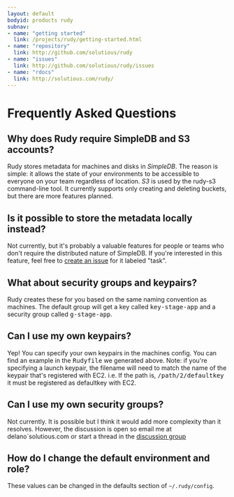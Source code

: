 ```yaml
---
layout: default
bodyid: products rudy
subnav: 
- name: "getting started"
  link: /projects/rudy/getting-started.html
- name: "repository"
  link: http://github.com/solutious/rudy
- name: "issues"
  link: http://github.com/solutious/rudy/issues
- name: "rdocs"
  link: http://solutious.com/rudy/
---
```


# Frequently Asked Questions

## Why does Rudy require SimpleDB and S3 accounts?

Rudy stores metadata for machines and disks in _SimpleDB_. The reason is simple: it allows the state of your environments to be accessible to everyone on your team regardless of location. _S3_ is used by the rudy-s3 command-line tool. It currently supports only creating and deleting buckets, but there are more features planned. 

## Is it possible to store the metadata locally instead?

Not currently, but it's probably a valuable features for people or teams who don't require the distributed nature of SimpleDB. If you're interested in this feature, feel free to <a href="http://github.com/solutious/rudy/issues">create an issue</a> for it labeled "task".

## What about security groups and keypairs?

Rudy creates these for you based on the same naming convention as machines. The default group will get a key called <tt>key-stage-app</tt> and a security group called <tt>g-stage-app</tt>. 

## Can I use my own keypairs?

Yep! You can specify your own keypairs in the machines config. You can find an example in the <tt>Rudyfile</tt> we generated above. Note: if you're specifying a launch keypair, the filename will need to match the name of the keypair that's registered with EC2. i.e. If the path is, <tt>/path/2/defaultkey</tt> it must be registered as defaultkey with EC2.

## Can I use my own security groups?

Not currently. It is possible but I think it would add more complexity than it resolves. However, the discussion is open so email me at delano`solutious.com or start a thread in the <a href="http://groups.google.com/group/rudy-deployment">discussion group</a>

## How do I change the default environment and role?

These values can be changed in the defaults section of `~/.rudy/config`. 

